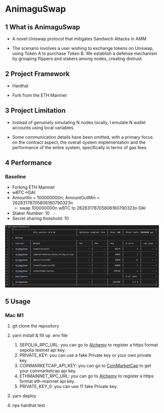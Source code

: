 # AnimaguSwap
## 1 What is AnimaguSwap
- A novel Uniswap protocol that mitigates Sandwich Attacks in AMM 

- The scenario involves a user wishing to exchange tokens on Uniswap, using Token A to purchase Token B. We establish a defense mechanism by grouping flippers and stakers among nodes, creating distrust.
## 2 Project Framework
- Hardhat 

- Fork from the ETH Mainnet

## 3 Project Limitation
- Instead of genuinely simulating N nodes locally, I emulate N wallet accounts using local variables.

- Some communication details have been omitted, with a primary focus on the contract aspect, the overall system implementation and the performance of the entire system, specifically in terms of gas fees.
## 4 Performance

### Baseline

- Forking ETH Mainnet
- wBTC->DAI
- AmountIn = 100000000n; AmountOutMin = 26283178705806160790323n
  - swap 100000000n wBTC to 26283178705806160790323n DAI
- Staker Number: 10
- Secret sharing  threshold: 10

![baseline](img/baseline.png)

## 5 Usage
### Mac M1
1. git clone the repository
2. yarn install & fill up .env file
   1. SEPOLIA_RPC_URL: you can go to [Alchemy](https://www.alchemy.com/) to register a https format sepolia testnet api key.
   2. PRIVATE_KEY: you can use a fake Private key or your own private key.
   3. COINMARKETCAP_API_KEY: you can go to [CoinMarketCap](https://coinmarketcap.com/api/) to get your coinmarketcap api key.
   4. ETHMAINNET_RPC_URL:  you can go to [Alchemy](https://www.alchemy.com/) to register a https format eth-mainnet api key.
   5. PRIVATE_KEY_0: you can use 11 fake Private key.

3. yarn deploy
4. npx hardhat test

